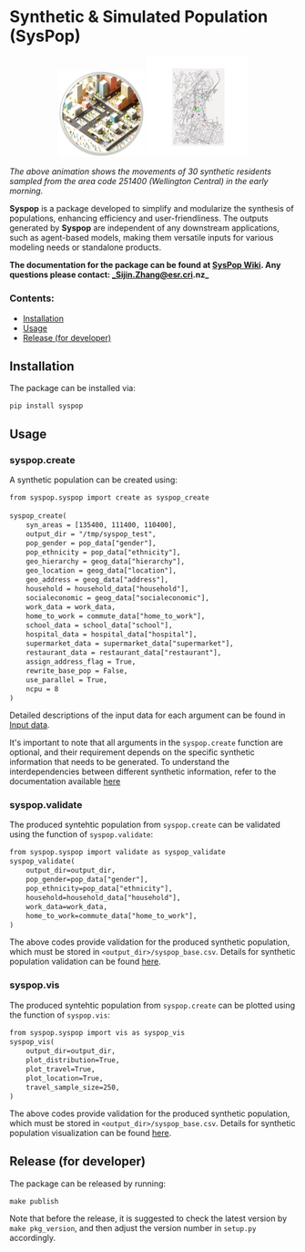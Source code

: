 

# Synthetic & Simulated Population (SysPop)

<p align="center">
    <img src="etc/wiki_img/syspop_wiki.png" alt="Sample Image" width="30%">
    <img src="etc/wiki_img/agent.gif?raw=true" alt="GIF Example" width="35%">
</p>


_The above animation shows the movements of 30 synthetic residents sampled from the area code 251400 (Wellington Central) in the early morning._

**Syspop** is a package developed to simplify and modularize the synthesis of populations, enhancing efficiency and user-friendliness. The outputs generated by **Syspop** are independent of any downstream applications, such as agent-based models, making them versatile inputs for various modeling needs or standalone products. 

**The documentation for the package can be found at [SysPop Wiki](https://github.com/jzanetti/Syspop/wiki). Any questions please contact: _Sijin.Zhang@esr.cri.nz_**

### Contents:

* [Installation](https://github.com/jzanetti/Syspop#installation)
* [Usage](https://github.com/jzanetti/Syspop#usage)
* [Release (for developer)](https://github.com/jzanetti/Syspop#release-for-developer)

## Installation
The package can be installed via:
```
pip install syspop
```

## Usage

### syspop.create 

A synthetic population can be created using:

```
from syspop.syspop import create as syspop_create

syspop_create(
    syn_areas = [135400, 111400, 110400],
    output_dir = "/tmp/syspop_test",
    pop_gender = pop_data["gender"],
    pop_ethnicity = pop_data["ethnicity"],
    geo_hierarchy = geog_data["hierarchy"],
    geo_location = geog_data["location"],
    geo_address = geog_data["address"],
    household = household_data["household"],
    socialeconomic = geog_data["socialeconomic"],
    work_data = work_data,
    home_to_work = commute_data["home_to_work"],
    school_data = school_data["school"],
    hospital_data = hospital_data["hospital"],
    supermarket_data = supermarket_data["supermarket"],
    restaurant_data = restaurant_data["restaurant"],
    assign_address_flag = True,
    rewrite_base_pop = False,
    use_parallel = True,
    ncpu = 8
)
```

Detailed descriptions of the input data for each argument can be found in [Input data](https://github.com/jzanetti/Syspop/wiki/Input-data).

It's important to note that all arguments in the ``syspop.create`` function are optional, and their requirement depends on the specific synthetic information that needs to be generated. To understand the interdependencies between different synthetic information, refer to the documentation available [here](https://github.com/jzanetti/Syspop/wiki/Synthetic-population)

### syspop.validate

The produced syntehtic population from ``syspop.create`` can be validated using the function of ``syspop.validate``:

```
from syspop.syspop import validate as syspop_validate
syspop_validate(
    output_dir=output_dir,
    pop_gender=pop_data["gender"],
    pop_ethnicity=pop_data["ethnicity"],
    household=household_data["household"],
    work_data=work_data,
    home_to_work=commute_data["home_to_work"],
)
```

The above codes provide validation for the produced synthetic population, which must be stored in ``<output_dir>/syspop_base.csv``. Details for synthetic population validation can be found [here](https://github.com/jzanetti/Syspop/wiki/Validation).

### syspop.vis

The produced syntehtic population from ``syspop.create`` can be plotted using the function of ``syspop.vis``:

```
from syspop.syspop import vis as syspop_vis
syspop_vis(
    output_dir=output_dir,
    plot_distribution=True,
    plot_travel=True,
    plot_location=True,
    travel_sample_size=250,
)
```
The above codes provide validation for the produced synthetic population, which must be stored in ``<output_dir>/syspop_base.csv``. Details for synthetic population visualization can be found [here](https://github.com/jzanetti/Syspop/wiki/Visualization).



## Release (for developer)
The package can be released by running:

```
make publish
```

Note that before the release, it is suggested to check the latest version by ``make pkg_version``, and then adjust the version number in ``setup.py`` accordingly.